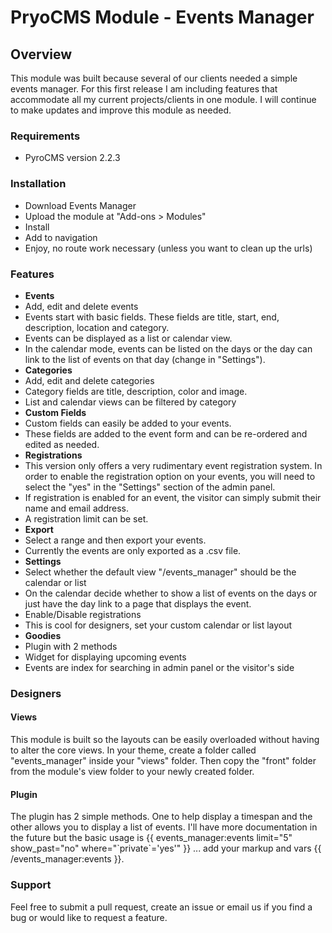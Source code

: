 # PryoCMS Module - Events Manager

## Overview

This module was built because several of our clients needed a simple events manager. For this first release I am including features that accommodate all my current projects/clients in one module. I will continue to make updates and improve this module as needed.

### Requirements

* PyroCMS version 2.2.3

### Installation

* Download Events Manager
* Upload the module at "Add-ons > Modules"
* Install
* Add to navigation
* Enjoy, no route work necessary (unless you want to clean up the urls)

### Features

* __Events__
 * Add, edit and delete events
 * Events start with basic fields. These fields are title, start, end, description, location and category.
 * Events can be displayed as a list or calendar view.
 * In the calendar mode, events can be listed on the days or the day can link to the list of events on that day (change in "Settings").
* __Categories__
 * Add, edit and delete categories
 * Category fields are title, description, color and image.
 * List and calendar views can be filtered by category
* __Custom Fields__
 * Custom fields can easily be added to your events.
 * These fields are added to the event form and can be re-ordered and edited as needed.
* __Registrations__
 * This version only offers a very rudimentary event registration system. In order to enable the registration option on your events, you will need to select the "yes" in the "Settings" section of the admin panel.
 * If registration is enabled for an event, the visitor can simply submit their name and email address.
 * A registration limit can be set.
* __Export__
 * Select a range and then export your events.
 * Currently the events are only exported as a .csv file.
* __Settings__
 * Select whether the default view "/events_manager" should be the calendar or list
 * On the calendar decide whether to show a list of events on the days or just have the day link to a page that displays the event.
 * Enable/Disable registrations
 * This is cool for designers, set your custom calendar or list layout
* __Goodies__
 * Plugin with 2 methods
 * Widget for displaying upcoming events
 * Events are index for searching in admin panel or the visitor's side

### Designers

#### Views

This module is built so the layouts can be easily overloaded without having to alter the core views. In your theme, create a folder called "events_manager" inside your "views" folder. Then copy the "front" folder from the module's view folder to your newly created folder.

#### Plugin

The plugin has 2 simple methods. One to help display a timespan and the other allows you to display a list of events. I'll have more documentation in the future but the basic usage is {{ events_manager:events limit="5" show_past="no" where="\`private\`='yes'" }} ... add your markup and vars {{ /events_manager:events }}.

### Support

Feel free to submit a pull request, create an issue or email us if you find a bug or would like to request a feature.